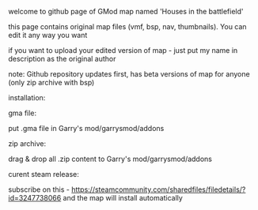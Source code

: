 welcome to github page of GMod map named 'Houses in the battlefield'

this page contains original map files (vmf, bsp, nav, thumbnails). You can edit it any way you want

if you want to upload your edited version of map - just put my name in description as the original author

note: Github repository updates first, has beta versions of map for anyone (only zip archive with bsp)
 

installation:

gma file:

put .gma file in Garry's mod/garrysmod/addons

zip archive:

drag & drop all .zip content to Garry's mod/garrysmod/addons

curent steam release:

subscribe on this - https://steamcommunity.com/sharedfiles/filedetails/?id=3247738066 and the map will install automatically
